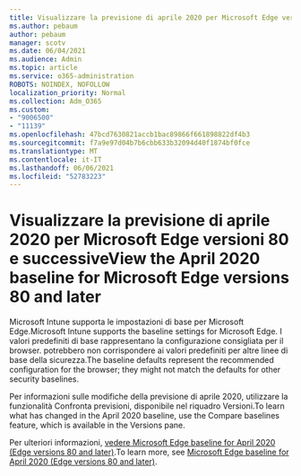 ```yaml
---
title: Visualizzare la previsione di aprile 2020 per Microsoft Edge versioni 80 e successive
ms.author: pebaum
author: pebaum
manager: scotv
ms.date: 06/04/2021
ms.audience: Admin
ms.topic: article
ms.service: o365-administration
ROBOTS: NOINDEX, NOFOLLOW
localization_priority: Normal
ms.collection: Adm_O365
ms.custom:
- "9006500"
- "11139"
ms.openlocfilehash: 47bcd7630821accb1bac89866f661898822df4b3
ms.sourcegitcommit: f7a9e97d04b7b6cbb633b32094d40f1874bf0fce
ms.translationtype: MT
ms.contentlocale: it-IT
ms.lasthandoff: 06/06/2021
ms.locfileid: "52783223"
---
```

# <a name="view-the-april-2020-baseline-for-microsoft-edge-versions-80-and-later"></a><span data-ttu-id="e520d-102">Visualizzare la previsione di aprile 2020 per Microsoft Edge versioni 80 e successive</span><span class="sxs-lookup"><span data-stu-id="e520d-102">View the April 2020 baseline for Microsoft Edge versions 80 and later</span></span>

<span data-ttu-id="e520d-103">Microsoft Intune supporta le impostazioni di base per Microsoft Edge.</span><span class="sxs-lookup"><span data-stu-id="e520d-103">Microsoft Intune supports the baseline settings for Microsoft Edge.</span></span> <span data-ttu-id="e520d-104">I valori predefiniti di base rappresentano la configurazione consigliata per il browser. potrebbero non corrispondere ai valori predefiniti per altre linee di base della sicurezza.</span><span class="sxs-lookup"><span data-stu-id="e520d-104">The baseline defaults represent the recommended configuration for the browser; they might not match the defaults for other security baselines.</span></span>

<span data-ttu-id="e520d-105">Per informazioni sulle modifiche della previsione di aprile 2020, utilizzare la funzionalità Confronta previsioni, disponibile nel riquadro Versioni.</span><span class="sxs-lookup"><span data-stu-id="e520d-105">To learn what has changed in the April 2020 baseline, use the Compare baselines feature, which is available in the Versions pane.</span></span>

<span data-ttu-id="e520d-106">Per ulteriori informazioni, [vedere Microsoft Edge baseline for April 2020 (Edge versions 80 and later)](/mem/intune/protect/security-baseline-settings-edge?pivots=edge-april-2020).</span><span class="sxs-lookup"><span data-stu-id="e520d-106">To learn more, see [Microsoft Edge baseline for April 2020 (Edge versions 80 and later)](/mem/intune/protect/security-baseline-settings-edge?pivots=edge-april-2020).</span></span>